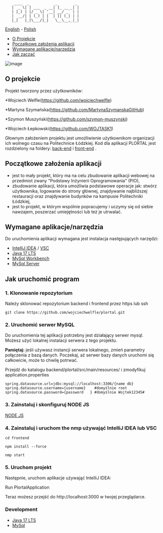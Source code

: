 ```
    ____  _            _        _ 
   |  _ \| | ___  _ __| |_ __ _| |
   | |_) | |/ _ \| '__| __/ _` | |
   |  __/| | (_) | |  | || (_| | |
   |_|   |_|\___/|_|   \__\__,_|_|

```

[<ins>English</ins>](README.md) - [Polish](README.pl.md)

* [O Projekcie](#o-projekcie)
* [Początkowe założenia aplikacji](#pocztkowe-zaoenia-aplikacji)
* [Wymagane aplikacje/narzędzia](#wymagane-aplikacje-narzedzia)
* [Jak zacząć](#jak-zaczacz)
    
![image](https://github.com/wojciechwelfle/plortal/assets/167070778/80beb792-75b9-4061-9342-ce26d4442a0b)


## O projekcie
Projekt tworzony przez użytkowników:

*Wojciech Welfle(https://github.com/wojciechwelfle)

*Martyna Szymańska(https://github.com/MartynaSzymanskaGitHub)

*Szymon Muszyński(https://github.com/szymon-muszynski)

*Wojciech Łepkowski(https://github.com/WOJTASK1)

Głownym założeniem projektu jest umożliwienie użytkownikom organizacji ich wolnego czasu na Politechnice Łódzkiej.
Kod dla aplikacji PLORTAL jest rozdzielony na foldery: [back-end](https://github.com/wojciechwelfle/plortal/tree/main/backend/plortal) i [front-end](https://github.com/wojciechwelfle/plortal/tree/main/frontend) . 


## Początkowe założenia aplikacji
- jest to mały projekt, który ma na celu zbudowanie aplikacji webowej na przedmiot zwany "Podstawy Inżynierii Oprogramowania" (PIO),
- zbudowanie aplikacji, która umożliwia podstawowe operacje jak:
  stwórz użytkownika, logowanie do strony głównej, znajdywanie najbliższej restauracji oraz znajdywanie budynków na kampusie Politechniki Łódzkiej,
- jest to projekt, w którym wspólnie popracujemy i uczymy się od siebie nawzajem, poszerzać umiejętności lub
  też je utrwalać.


## Wymagane aplikacje/narzędzia
Do uruchomienia aplikacji wymagana jest instalacja następujących narzędzi:
- [IntelliJ IDEA](https://www.jetbrains.com/idea/) / [VSC](https://code.visualstudio.com/) 
- [Java 17 LTS](https://openjdk.org/projects/jdk/17/)
- [MySql Workbench](https://www.mysql.com/products/workbench/)
- [MySql Server](https://dev.mysql.com/downloads/mysql/) 


## Jak uruchomić program

### 1. Klonowanie repozytorium
Należy sklonować repozytorium backend i frontend przez https lub ssh
```
git clone https://github.com/wojciechwelfle/plortal.git
```

### 2. Uruchomić serwer MySQL
Do uruchomienia tej aplikacji potrzebny jest działający serwer mysql.
Możesz użyć lokalnej instalacji serwera z tego projektu.

**Pamiętaj:** jeśli używasz instancji serwera lokalnego, zmień parametry połączenia z bazą danych.
Poczekaj, aż serwer bazy danych uruchomi się całkowicie, może to chwilę potrwać.

Przejdź do katalogu backend/plortal/src/main/resources/
i zmodyfikuj application.properties
```
spring.datasource.url=jdbc:mysql://localhost:3306/{name db}
spring.datasource.username={username}    #domyślnie root
spring.datasource.password={password   } #domyślnie Wojtek12345#
```

### 3. Zainstaluj i skonfiguruj NODE JS

[NODE JS](https://nodejs.org/en/download)

### 4. Zainstaluj i uruchom the nmp używająć IntelliJ IDEA lub VSC
```
cd frontend
```
```
npm install --force
```
```
nmp start
```
### 5. Uruchom projekt

Następnie, uruchom aplikacje używająć IntelliJ IDEA:

Run PlortalApplication

Teraz możesz przejść do http://localhost:3000 w twojej przeglądarce.

### Development
- [Java 17 LTS](https://openjdk.org/projects/jdk/17/)
- [MySql](https://www.mysql.com/)
